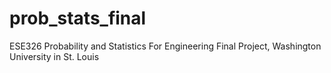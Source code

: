 # prob_stats_final
ESE326 Probability and Statistics For Engineering Final Project, Washington University in St. Louis
